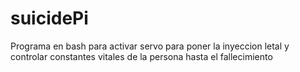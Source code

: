 # suicidePi
Programa en bash para activar servo para poner la inyeccion letal y controlar constantes vitales de la persona hasta el fallecimiento
